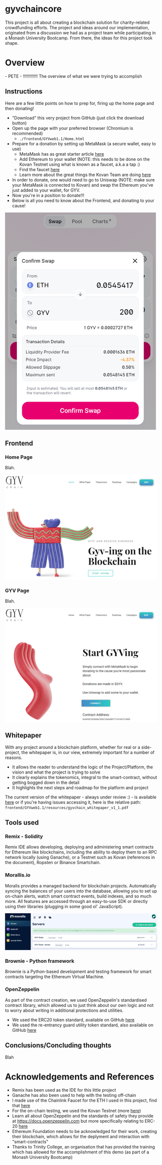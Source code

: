 # gyvchaincore
This project is all about creating a blockchain solution for charity-related crowdfunding efforts.  The project and ideas around our implementation, originated from a discussion we had as a project team while participating in a Monash University Bootcamp.  From there, the ideas for this project took shape.

# Overview

\- PETE - !!!!!!!!!!!!
The overview of what we were trying to accomplish

## Instructions

Here are a few little points on how to prep for, firing up the home page and then donating!

- "Download" this very project from GitHub (just click the download button)
- Open up the page with your preferred browser (Chromium is recommended)
  - `./frontend/GYVweb1.1/Home.html`
- Prepare for a donation by setting up MetaMask (a secure wallet, easy to use)
  - MetaMask has as great starter article [here](https://metamask.zendesk.com/hc/en-us/articles/360015489531-Getting-started-with-MetaMask)
  - Add Ethereum to your wallet (NOTE: this needs to be done on the Kovan Testnet using what is known as a faucet, a.k.a a tap :)
  - Find the faucet [here](https://faucets.chain.link/kovan)
  - Learn more about the great things the Kovan Team are doing [here](https://kovan-testnet.github.io/website/)
- In order to donate, one would need to go to Uniswap (NOTE: make sure your MetaMask is connected to Kovan) and swap the Ethereum you've just added to your wallet, for GYV.  
- Now you're in a position to donate!!!
- Below is all you need to know about the Frontend, and donating to your cause!

![Oops, image not available](./images/gyv_chain_4.png "Gyv Chain Frontend")  

## Frontend

### Home Page
Blah.

![Oops, image not available](./images/gyv_chain_1.png "Gyv Chain Frontend")  

### GYV Page
Blah.

![Oops, image not available](./images/gyv_chain_2.png "Gyv Chain Frontend")  


## Whitepaper

With any project around a blockchain platform, whether for real or a side-project, the whitepaper is, in our view, extremely important for a number of reasons.

- It allows the reader to understand the logic of the Project/Platform, the vision and what the project is trying to solve
- It clearly explains the tokenomics, integral to the smart-contract, without getting bogged down in the detail
- It highlights the next steps and roadmap for the platform and project

The current version of the whitepaper - always under review :) - is available [here](frontend/GYVweb1.1/resources/gyvchain_whitepaper_v1_1.pdf) or if you're having issues accessing it, here is the relative path: `frontend/GYVweb1.1/resources/gyvchain_whitepaper_v1_1.pdf`

## Tools used

### Remix - Solidity

Remix IDE allows developing, deploying and administering smart contracts for Ethereum like blockchains, including the ability to deploy them to an RPC network locally (using Ganache), or a Testnet such as Kovan (references in the document), Ropsten or Binance Smartchain.

### Morallis.io

Moralis provides a managed backend for blockchain projects. Automatically syncing the balances of your users into the database, allowing you to set up on-chain alerts, watch smart contract events, build indexes, and so much more. All features are accessed through an easy-to-use SDK or directly using their libraries (plugging in some good ol' JavaScript).

![Oops, image not available](./images/gyv_chain_3.png "Moralis Admin Console")  

### Brownie - Python framework

Brownie is a Python-based development and testing framework for smart contracts targeting the Ethereum Virtual Machine.

### OpenZeppelin

As part of the contract creation, we used OpenZeppelin's standardised contract library, which allowed us to just think about our own logic and not to worry about writing in additional protections and utilities.  
 - We used the ERC20 token standard, available on GitHub [here](https://github.com/OpenZeppelin/openzeppelin-contracts/blob/release-v3.4/contracts/token/ERC20/ERC20.sol)
 - We used the re-entrancy guard utility token standard, also available on GitHub [here](https://github.com/OpenZeppelin/openzeppelin-contracts/blob/release-v3.4/contracts/utils/ReentrancyGuard.sol)

## Conclusions/Concluding thoughts 

Blah

# Acknowledgements and References
- Remix has been used as the IDE for this little project
- Ganache has also been used to help with the testing off-chain
- I made use of the Chainlink Faucet for the ETH I used in this project, find that [here](https://faucets.chain.link/kovan)
- For the on-chain testing, we used the Kovan Testnet (more [here](https://kovan-testnet.github.io/website/))
- Learn all about OpenZeppelin and the standards of safety they provide at https://docs.openzeppelin.com but more specifically relating to ERC-20 [here](https://docs.openzeppelin.com/contracts/2.x/crowdsales)
- Ethereum Foundation needs to be acknowledged for their work, creating their blockchain, which allows for the deplyment and interaction with "smart-contracts"
- Thanks to Trinity College, an organisation that has provided the training which has allowed for the accomplishment of this demo (as part of a Monash University Bootcamp)

